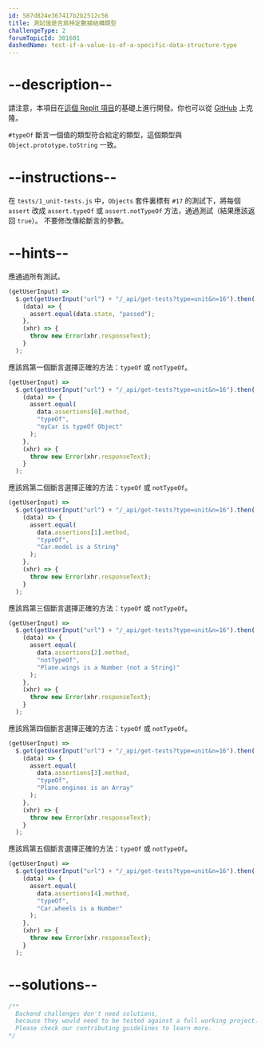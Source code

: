 ```yaml
---
id: 587d824e367417b2b2512c56
title: 測試值是否爲特定數據結構類型
challengeType: 2
forumTopicId: 301601
dashedName: test-if-a-value-is-of-a-specific-data-structure-type
---
```


# --description--

請注意，本項目在[這個 Replit 項目](https://replit.com/github/freeCodeCamp/boilerplate-mochachai)的基礎上進行開發。你也可以從 [GitHub](https://repl.it/github/freeCodeCamp/boilerplate-mochachai) 上克隆。

`#typeOf` 斷言一個值的類型符合給定的類型，這個類型與 `Object.prototype.toString` 一致。

# --instructions--

在 `tests/1_unit-tests.js` 中，`Objects` 套件裏標有 `#17` 的測試下，將每個 `assert` 改成 `assert.typeOf` 或 `assert.notTypeOf` 方法，通過測試（結果應該返回 `true`）。 不要修改傳給斷言的參數。

# --hints--

應通過所有測試。

```js
(getUserInput) =>
  $.get(getUserInput("url") + "/_api/get-tests?type=unit&n=16").then(
    (data) => {
      assert.equal(data.state, "passed");
    },
    (xhr) => {
      throw new Error(xhr.responseText);
    }
  );
```

應該爲第一個斷言選擇正確的方法：`typeOf` 或 `notTypeOf`。

```js
(getUserInput) =>
  $.get(getUserInput("url") + "/_api/get-tests?type=unit&n=16").then(
    (data) => {
      assert.equal(
        data.assertions[0].method,
        "typeOf",
        "myCar is typeOf Object"
      );
    },
    (xhr) => {
      throw new Error(xhr.responseText);
    }
  );
```

應該爲第二個斷言選擇正確的方法：`typeOf` 或 `notTypeOf`。

```js
(getUserInput) =>
  $.get(getUserInput("url") + "/_api/get-tests?type=unit&n=16").then(
    (data) => {
      assert.equal(
        data.assertions[1].method,
        "typeOf",
        "Car.model is a String"
      );
    },
    (xhr) => {
      throw new Error(xhr.responseText);
    }
  );
```

應該爲第三個斷言選擇正確的方法：`typeOf` 或 `notTypeOf`。

```js
(getUserInput) =>
  $.get(getUserInput("url") + "/_api/get-tests?type=unit&n=16").then(
    (data) => {
      assert.equal(
        data.assertions[2].method,
        "notTypeOf",
        "Plane.wings is a Number (not a String)"
      );
    },
    (xhr) => {
      throw new Error(xhr.responseText);
    }
  );
```

應該爲第四個斷言選擇正確的方法：`typeOf` 或 `notTypeOf`。

```js
(getUserInput) =>
  $.get(getUserInput("url") + "/_api/get-tests?type=unit&n=16").then(
    (data) => {
      assert.equal(
        data.assertions[3].method,
        "typeOf",
        "Plane.engines is an Array"
      );
    },
    (xhr) => {
      throw new Error(xhr.responseText);
    }
  );
```

應該爲第五個斷言選擇正確的方法：`typeOf` 或 `notTypeOf`。

```js
(getUserInput) =>
  $.get(getUserInput("url") + "/_api/get-tests?type=unit&n=16").then(
    (data) => {
      assert.equal(
        data.assertions[4].method,
        "typeOf",
        "Car.wheels is a Number"
      );
    },
    (xhr) => {
      throw new Error(xhr.responseText);
    }
  );
```

# --solutions--

```js
/**
  Backend challenges don't need solutions, 
  because they would need to be tested against a full working project. 
  Please check our contributing guidelines to learn more.
*/
```

